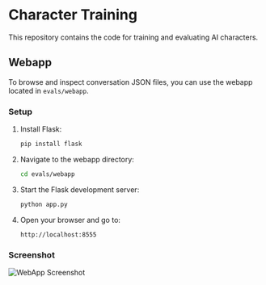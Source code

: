 # Character Training

This repository contains the code for training and evaluating AI characters.

## Webapp

To browse and inspect conversation JSON files, you can use the webapp located in `evals/webapp`.

### Setup

1.  Install Flask:
    ```bash
    pip install flask
    ```

2.  Navigate to the webapp directory:
    ```bash
    cd evals/webapp
    ```

3.  Start the Flask development server:
    ```bash
    python app.py
    ```

4.  Open your browser and go to:
    ```
    http://localhost:8555
    ```

### Screenshot

![WebApp Screenshot](https://i.imgur.com/your-screenshot.gif)

